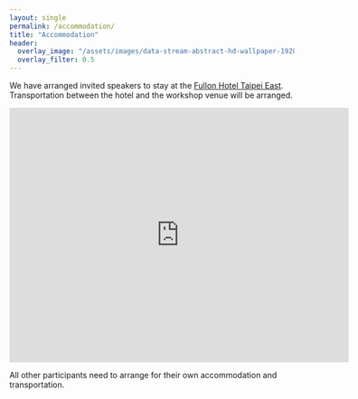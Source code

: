 ```yaml
---
layout: single
permalink: /accommodation/
title: "Accommodation"
header:
  overlay_image: "/assets/images/data-stream-abstract-hd-wallpaper-1920x1080-2373.jpg"
  overlay_filter: 0.5
---
```


We have arranged invited speakers to stay at the [Fullon Hotel Taipei East](https://www.fullon-hotels.com.tw/sk/en/). Transportation between the hotel and the workshop venue will be arranged.

<iframe src="https://www.google.com/maps/embed?pb=!1m18!1m12!1m3!1d115708.1640589222!2d121.53031015350297!3d25.004188900847513!2m3!1f0!2f0!3f0!3m2!1i1024!2i768!4f13.1!3m3!1m2!1s0x3442aae925a6f819%3A0x7e3b5c9b4c19989e!2sFullon%20Hotel%20Taipei%2C%20East!5e0!3m2!1sen!2stw!4v1574649462971!5m2!1sen!2stw" width="600" height="450" frameborder="0" style="border:0;" allowfullscreen=""></iframe>


All other participants need to arrange for their own accommodation and transportation.
